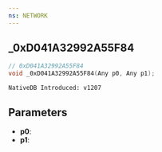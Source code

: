 ```yaml
---
ns: NETWORK
---
```

## _0xD041A32992A55F84

```c
// 0xD041A32992A55F84
void _0xD041A32992A55F84(Any p0, Any p1);
```

```
NativeDB Introduced: v1207
```

## Parameters
* **p0**:
* **p1**:
